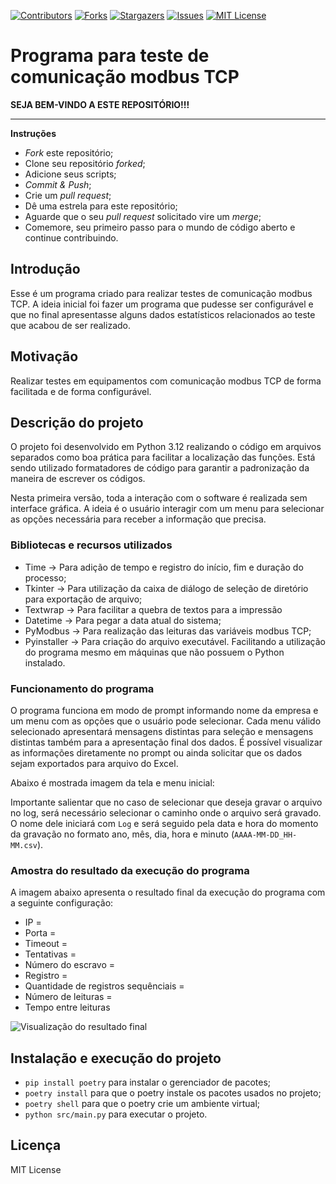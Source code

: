 [![Contributors][contributors-shield]][contributors-url]
[![Forks][forks-shield]][forks-url]
[![Stargazers][stars-shield]][stars-url]
[![Issues][issues-shield]][issues-url]
[![MIT License][license-shield]][license-url]

[contributors-shield]: https://img.shields.io/github/contributors/J-o-n-a-s/teste-comunicacao-modbus-tcp.svg?style=for-the-badge
[contributors-url]: https://github.com/J-o-n-a-s/teste-comunicacao-modbus-tcp/graphs/contributors
[forks-shield]: https://img.shields.io/github/forks/J-o-n-a-s/teste-comunicacao-modbus-tcp.svg?style=for-the-badge
[forks-url]: https://github.com/J-o-n-a-s/teste-comunicacao-modbus-tcp/network/members
[stars-shield]: https://img.shields.io/github/stars/J-o-n-a-s/teste-comunicacao-modbus-tcp.svg?style=for-the-badge
[stars-url]: https://github.com/J-o-n-a-s/teste-comunicacao-modbus-tcp/stargazers
[issues-shield]: https://img.shields.io/github/issues/J-o-n-a-s/teste-comunicacao-modbus-tcp.svg?style=for-the-badge
[issues-url]: https://github.com/J-o-n-a-s/teste-comunicacao-modbus-tcp/issues
[license-shield]: https://img.shields.io/github/license/J-o-n-a-s/teste-comunicacao-modbus-tcp.svg?style=for-the-badge
[license-url]: https://github.com/J-o-n-a-s/teste-comunicacao-modbus-tcp/blob/master/LICENSE

# Programa para teste de comunicação modbus TCP

**SEJA BEM-VINDO A ESTE REPOSITÓRIO!!!**

-------------

**Instruções**

 - *Fork* este repositório;
 - Clone seu repositório *forked*;
 - Adicione seus scripts;
 - *Commit & Push*;
 - Crie um *pull request*;
 - Dê uma estrela para este repositório;
 - Aguarde que o seu *pull request* solicitado vire um *merge*;
 - Comemore, seu primeiro passo para o mundo de código aberto e continue contribuindo.

## Introdução

Esse é um programa criado para realizar testes de comunicação modbus TCP. A ideia inicial foi fazer um programa que pudesse ser configurável e que no final apresentasse alguns dados estatísticos relacionados ao teste que acabou de ser realizado.

## Motivação

Realizar testes em equipamentos com comunicação modbus TCP de forma facilitada e de forma configurável.

## Descrição do projeto

O projeto foi desenvolvido em Python 3.12 realizando o código em arquivos separados como boa prática para facilitar a localização das funções. Está sendo utilizado formatadores de código para garantir a padronização da maneira de escrever os códigos.

Nesta primeira versão, toda a interação com o software é realizada sem interface gráfica. A ideia é o usuário interagir com um menu para selecionar as opções necessária para receber a informação que precisa.

### Bibliotecas e recursos utilizados

 - Time -> Para adição de tempo e registro do início, fim e duração do processo;
 - Tkinter -> Para utilização da caixa de diálogo de seleção de diretório para exportação de arquivo;
 - Textwrap -> Para facilitar a quebra de textos para a impressão
 - Datetime -> Para pegar a data atual do sistema;
 - PyModbus -> Para realização das leituras das variáveis modbus TCP;
 - Pyinstaller -> Para criação do arquivo executável. Facilitando a utilização do programa mesmo em máquinas que não possuem o Python instalado.

### Funcionamento do programa

O programa funciona em modo de prompt informando nome da empresa e um menu com as opções que o usuário pode selecionar. Cada menu válido selecionado apresentará mensagens distintas para seleção e mensagens distintas também para a apresentação final dos dados. É possível visualizar as informações diretamente no prompt ou ainda solicitar que os dados sejam exportados para arquivo do Excel.

Abaixo é mostrada imagem da tela e menu inicial:


Importante salientar que no caso de selecionar que deseja gravar o arquivo no log, será necessário selecionar o caminho onde o arquivo será gravado. O nome dele iniciará com `Log` e será seguido pela data e hora do momento da gravação no formato ano, mês, dia, hora e minuto (`AAAA-MM-DD_HH-MM.csv`).



### Amostra do resultado da execução do programa

A imagem abaixo apresenta o resultado final da execução do programa com a seguinte configuração:

 - IP =
 - Porta =
 - Timeout =
 - Tentativas =
 - Número do escravo =
 - Registro =
 - Quantidade de registros sequênciais =
 - Número de leituras =
 - Tempo entre leituras

![Visualização do resultado final](img/resultado_final.gif)

## Instalação e execução do projeto

 - `pip install poetry` para instalar o gerenciador de pacotes;
 - `poetry install` para que o poetry instale os pacotes usados no projeto;
 - `poetry shell` para que o poetry crie um ambiente virtual;
 - `python src/main.py` para executar o projeto.

## Licença

MIT License
 
